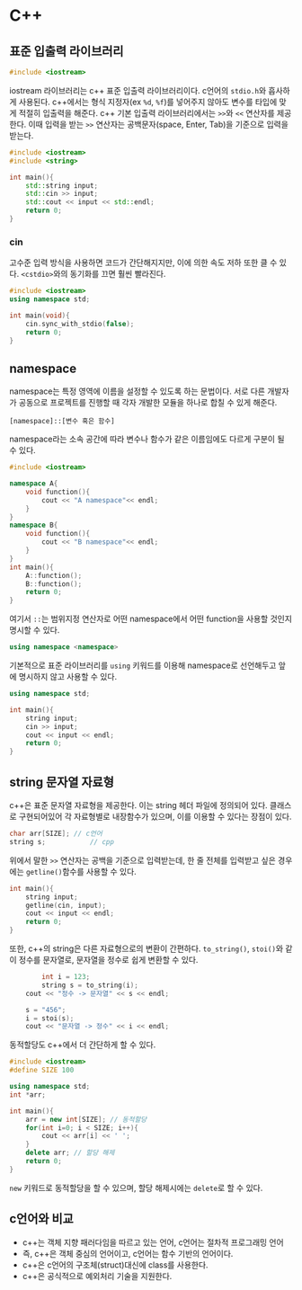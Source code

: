 # C++

## 표준 입출력 라이브러리

```cpp
#include <iostream>
```
iostream 라이브러리는 c++ 표준 입출력 라이브러리이다. c언어의 `stdio.h`와 흡사하게 사용된다.
c++에서는 형식 지정자(ex `%d`, `%f`)를 넣어주지 않아도 변수를 타입에 맞게 적절히 입출력을 해준다.
c++ 기본 입출력 라이브러리에서는 `>>`와 `<<` 연산자를 제공한다. 이때 입력을 받는 `>>` 연산자는 공백문자(space, Enter, Tab)을 기준으로 입력을 받는다.

```cpp
#include <iostream>
#include <string>

int main(){
	std::string input;
	std::cin >> input;
	std::cout << input << std::endl;
	return 0;
}
```

### cin

고수준 입력 방식을 사용하면 코드가 간단해지지만, 이에 의한 속도 저하 또한 클 수 있다.
`<cstdio>`와의 동기화를 끄면 훨씬 빨라진다.

```cpp
#include <iostream>
using namespace std;

int main(void){
    cin.sync_with_stdio(false);    
    return 0;
}
```

## namespace

namespace는 특정 영역에 이름을 설정할 수 있도록 하는 문법이다. 서로 다른 개발자가 공동으로 프로젝트를 진행할 때 각자 개발한 모듈을 하나로 합칠 수 있게 해준다.

```
[namespace]::[변수 혹은 함수]
```
namespace라는 소속 공간에 따라 변수나 함수가 같은 이름임에도 다르게 구분이 될 수 있다.

```cpp
#include <iostream>

namespace A{
    void function(){
        cout << "A namespace"<< endl;
    }
}
namespace B{
    void function(){
        cout << "B namespace"<< endl;
    }
}
int main(){
    A::function();
    B::function();
    return 0;
}
```
여기서 `::`는 범위지정 연산자로 어떤 namespace에서 어떤 function을 사용할 것인지 명시할 수 있다.

```cpp
using namespace <namespace>
```
기본적으로 표준 라이브러리를 `using` 키워드를 이용해 namespace로 선언해두고 앞에 명시하지 않고 사용할 수 있다.

```cpp
using namespace std;

int main(){
	string input;
	cin >> input;
	cout << input << endl;
	return 0;
}
```

## string 문자열 자료형

c++은 표준 문자열 자료형을 제공한다. 이는 string 헤더 파일에 정의되어 있다. 클래스로 구현되어있어 각 자료형별로 내장함수가 있으며, 이를 이용할 수 있다는 장점이 있다.

```cpp
char arr[SIZE]; // c언어
string s; 			// cpp
```

위에서 말한 `>>` 연산자는 공백을 기준으로 입력받는데, 한 줄 전체를 입력받고 싶은 경우에는 `getline()`함수를 사용할 수 있다.

```cpp
int main(){
	string input;
	getline(cin, input);
	cout << input << endl;
	return 0;
}
```

또한, c++의 string은 다른 자료형으로의 변환이 간편하다. `to_string()`, `stoi()`와 같이 정수를 문자열로, 문자열을 정수로 쉽게 변환할 수 있다.

```cpp
 		int i = 123;
 		string s = to_string(i);
    cout << "정수 -> 문자열" << s << endl;

    s = "456";
    i = stoi(s);
    cout << "문자열 -> 정수" << i << endl;
```

동적할당도 c++에서 더 간단하게 할 수 있다.

```cpp
#include <iostream>
#define SIZE 100

using namespace std;
int *arr;

int main(){
	arr = new int[SIZE]; // 동적할당
	for(int i=0; i < SIZE; i++){
		cout << arr[i] << ' ';
	}
	delete arr; // 할당 해제
	return 0;
}
```

`new` 키워드로 동적할당을 할 수 있으며, 할당 해제시에는 `delete`로 할 수 있다.

## c언어와 비교

- c++는 객체 지향 패러다임을 따르고 있는 언어, c언어는 절차적 프로그래밍 언어
- 즉, c++은 객체 중심의 언어이고, c언어는 함수 기반의 언어이다.
- c++은 c언어의 구조체(struct)대신에 class를 사용한다.
- c++은 공식적으로 예외처리 기술을 지원한다.